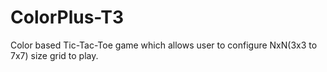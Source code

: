 # ColorPlus-T3
Color based Tic-Tac-Toe game which allows user to configure NxN(3x3 to 7x7) size grid to play. 
